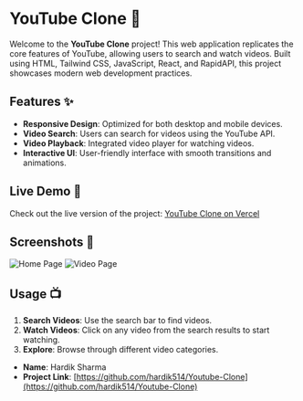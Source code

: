 # YouTube Clone 🎥

Welcome to the **YouTube Clone** project! This web application replicates the core features of YouTube, allowing users to search and watch videos. Built using HTML, Tailwind CSS, JavaScript, React, and RapidAPI, this project showcases modern web development practices.

## Features ✨

- **Responsive Design**: Optimized for both desktop and mobile devices.
- **Video Search**: Users can search for videos using the YouTube API.
- **Video Playback**: Integrated video player for watching videos.
- **Interactive UI**: User-friendly interface with smooth transitions and animations.

## Live Demo 🚀

Check out the live version of the project: [YouTube Clone on Vercel](https://youtube-clone-pro7.netlify.app/)

## Screenshots 📸

![Home Page](https://github.com/user-attachments/assets/d0332aa4-ce98-45ee-ab7e-1418bb7fdd67)
![Video Page](https://github.com/user-attachments/assets/1ff285bb-726c-4960-a3b9-dd8b136bf8a0)

## Usage 📺

1. **Search Videos**: Use the search bar to find videos.
2. **Watch Videos**: Click on any video from the search results to start watching.
3. **Explore**: Browse through different video categories.


- **Name**: Hardik Sharma
- **Project Link**: [https://github.com/hardik514/Youtube-Clone](https://github.com/hardik514/Youtube-Clone)
